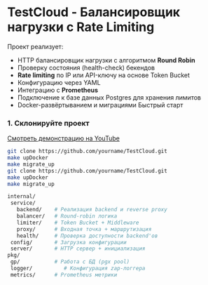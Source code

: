 # TestCloud - Балансировщик нагрузки с Rate Limiting

Проект реализует:
- HTTP балансировщик нагрузки с алгоритмом **Round Robin**
- Проверку состояния (health-check) бекендов
- **Rate limiting** по IP или API-ключу на основе Token Bucket
- Конфигурацию через YAML
- Интеграцию с **Prometheus**
- Подключение к базе данных Postgres для хранения лимитов
- Docker-развёртыванием и миграциями
Быстрый старт

### 1. Склонируйте проект
[Смотреть демонстрацию на YouTube](https://www.youtube.com/watch?v=dQw4w9WgXcQ)

 ```bash
git clone https://github.com/yourname/TestCloud.git
make upDocker
make migrate_up
git clone https://github.com/yourname/TestCloud.git
make upDocker
make migrate_up
 ```


 ```bash
internal/
  service/
    backend/    # Реализация backend и reverse proxy
    balancer/   # Round-robin логика
    limiter/    # Token Bucket + Middleware
    proxy/      # Входная точка + маршрутизация
    health/     # Проверка доступности backend'ов
  config/       # Загрузка конфигурации
  server/       # HTTP сервер + инициализация
pkg/
  gp/           # Работа с БД (pgx pool)
  logger/          # Конфигурация zap-логгера
  metrics/      # Prometheus метрики
 ```
